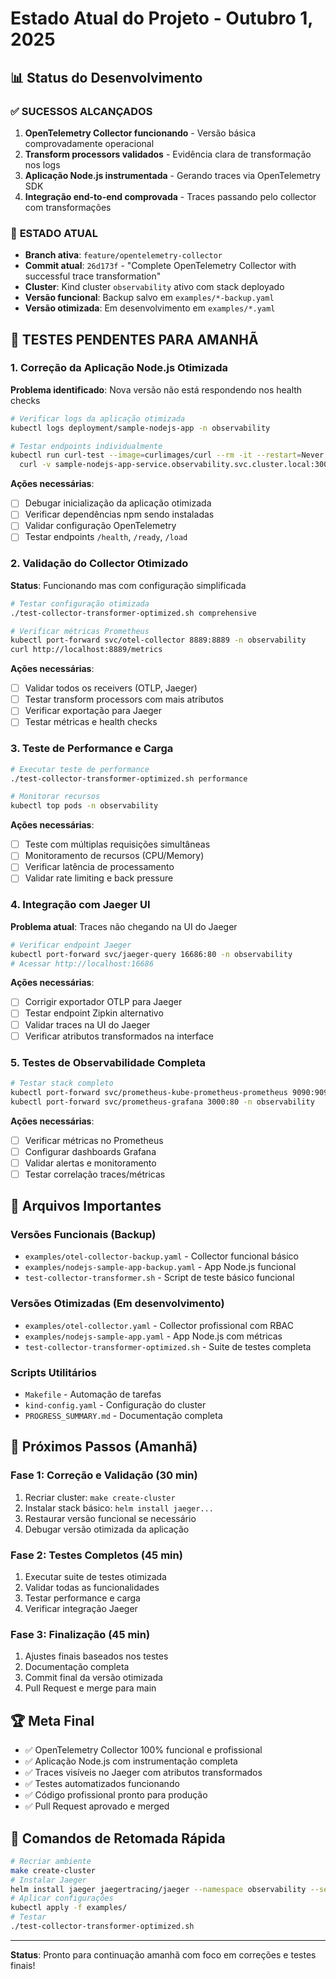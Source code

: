 # Estado Atual do Projeto - Outubro 1, 2025

## 📊 Status do Desenvolvimento

### ✅ **SUCESSOS ALCANÇADOS**
1. **OpenTelemetry Collector funcionando** - Versão básica comprovadamente operacional
2. **Transform processors validados** - Evidência clara de transformação nos logs
3. **Aplicação Node.js instrumentada** - Gerando traces via OpenTelemetry SDK
4. **Integração end-to-end comprovada** - Traces passando pelo collector com transformações

### 🚧 **ESTADO ATUAL**
- **Branch ativa**: `feature/opentelemetry-collector`
- **Commit atual**: `26d173f` - "Complete OpenTelemetry Collector with successful trace transformation"
- **Cluster**: Kind cluster `observability` ativo com stack deployado
- **Versão funcional**: Backup salvo em `examples/*-backup.yaml`
- **Versão otimizada**: Em desenvolvimento em `examples/*.yaml`

## 🔄 **TESTES PENDENTES PARA AMANHÃ**

### 1. **Correção da Aplicação Node.js Otimizada**
**Problema identificado**: Nova versão não está respondendo nos health checks
```bash
# Verificar logs da aplicação otimizada
kubectl logs deployment/sample-nodejs-app -n observability

# Testar endpoints individualmente
kubectl run curl-test --image=curlimages/curl --rm -it --restart=Never -- \
  curl -v sample-nodejs-app-service.observability.svc.cluster.local:3000/health
```

**Ações necessárias**:
- [ ] Debugar inicialização da aplicação otimizada
- [ ] Verificar dependências npm sendo instaladas
- [ ] Validar configuração OpenTelemetry
- [ ] Testar endpoints `/health`, `/ready`, `/load`

### 2. **Validação do Collector Otimizado**
**Status**: Funcionando mas com configuração simplificada
```bash
# Testar configuração otimizada
./test-collector-transformer-optimized.sh comprehensive

# Verificar métricas Prometheus
kubectl port-forward svc/otel-collector 8889:8889 -n observability
curl http://localhost:8889/metrics
```

**Ações necessárias**:
- [ ] Validar todos os receivers (OTLP, Jaeger)
- [ ] Testar transform processors com mais atributos
- [ ] Verificar exportação para Jaeger
- [ ] Testar métricas e health checks

### 3. **Teste de Performance e Carga**
```bash
# Executar teste de performance
./test-collector-transformer-optimized.sh performance

# Monitorar recursos
kubectl top pods -n observability
```

**Ações necessárias**:
- [ ] Teste com múltiplas requisições simultâneas
- [ ] Monitoramento de recursos (CPU/Memory)
- [ ] Verificar latência de processamento
- [ ] Validar rate limiting e back pressure

### 4. **Integração com Jaeger UI**
**Problema atual**: Traces não chegando na UI do Jaeger
```bash
# Verificar endpoint Jaeger
kubectl port-forward svc/jaeger-query 16686:80 -n observability
# Acessar http://localhost:16686
```

**Ações necessárias**:
- [ ] Corrigir exportador OTLP para Jaeger
- [ ] Testar endpoint Zipkin alternativo
- [ ] Validar traces na UI do Jaeger
- [ ] Verificar atributos transformados na interface

### 5. **Testes de Observabilidade Completa**
```bash
# Testar stack completo
kubectl port-forward svc/prometheus-kube-prometheus-prometheus 9090:9090 -n observability
kubectl port-forward svc/prometheus-grafana 3000:80 -n observability
```

**Ações necessárias**:
- [ ] Verificar métricas no Prometheus
- [ ] Configurar dashboards Grafana
- [ ] Validar alertas e monitoramento
- [ ] Testar correlação traces/métricas

## 📁 **Arquivos Importantes**

### Versões Funcionais (Backup)
- `examples/otel-collector-backup.yaml` - Collector funcional básico
- `examples/nodejs-sample-app-backup.yaml` - App Node.js funcional
- `test-collector-transformer.sh` - Script de teste básico funcional

### Versões Otimizadas (Em desenvolvimento)
- `examples/otel-collector.yaml` - Collector profissional com RBAC
- `examples/nodejs-sample-app.yaml` - App Node.js com métricas
- `test-collector-transformer-optimized.sh` - Suite de testes completa

### Scripts Utilitários
- `Makefile` - Automação de tarefas
- `kind-config.yaml` - Configuração do cluster
- `PROGRESS_SUMMARY.md` - Documentação completa

## 🎯 **Próximos Passos (Amanhã)**

### **Fase 1: Correção e Validação (30 min)**
1. Recriar cluster: `make create-cluster`
2. Instalar stack básico: `helm install jaeger...`
3. Restaurar versão funcional se necessário
4. Debugar versão otimizada da aplicação

### **Fase 2: Testes Completos (45 min)**
1. Executar suite de testes otimizada
2. Validar todas as funcionalidades
3. Testar performance e carga
4. Verificar integração Jaeger

### **Fase 3: Finalização (45 min)**
1. Ajustes finais baseados nos testes
2. Documentação completa
3. Commit final da versão otimizada
4. Pull Request e merge para main

## 🏆 **Meta Final**
- ✅ OpenTelemetry Collector 100% funcional e profissional
- ✅ Aplicação Node.js com instrumentação completa
- ✅ Traces visíveis no Jaeger com atributos transformados
- ✅ Testes automatizados funcionando
- ✅ Código profissional pronto para produção
- ✅ Pull Request aprovado e merged

## 📝 **Comandos de Retomada Rápida**
```bash
# Recriar ambiente
make create-cluster
# Instalar Jaeger
helm install jaeger jaegertracing/jaeger --namespace observability --set query.service.type=NodePort
# Aplicar configurações
kubectl apply -f examples/
# Testar
./test-collector-transformer-optimized.sh
```

---
**Status**: Pronto para continuação amanhã com foco em correções e testes finais!